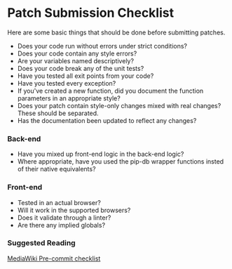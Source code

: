 # Patch Submission Checklist

Here are some basic things that should be done before submitting patches.

* Does your code run without errors under strict conditions?
* Does your code contain any style errors?
* Are your variables named descriptively?
* Does your code break any of the unit tests?
* Have you tested all exit points from your code?
* Have you tested every exception?
* If you've created a new function, did you document the function parameters in
  an appropriate style?
* Does your patch contain style-only changes mixed with real changes? These
  should be separated.
* Has the documentation been updated to reflect any changes?

### Back-end
* Have you mixed up front-end logic in the back-end logic?
* Where appropriate, have you used the pip-db wrapper functions insted of their
  native equivalents?

### Front-end

* Tested in an actual browser?
* Will it work in the supported browsers?
* Does it validate through a linter?
* Are there any implied globals?

### Suggested Reading
[MediaWiki Pre-commit checklist](http://www.mediawiki.org/wiki/Manual:Pre-commit_checklist)
